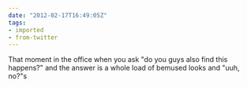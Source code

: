 ```yaml
---
date: "2012-02-17T16:49:05Z"
tags:
- imported
- from-twitter
---
```

That moment in the office when you ask "do you guys also find this happens?" and the answer is a whole load of bemused looks and "uuh, no?"s
